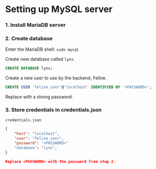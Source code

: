 # Setting up MySQL server

### 1. Install MariaDB server

### 2. Create database

Enter the MariaDB shell: `sudo mysql`

Create new database called `lynx`.

```sql
CREATE DATABASE lynx;
```

Create a new user to use by the backend, Feline.

```sql
CREATE USER 'feline_user'@'localhost' IDENTIFIED BY '<PASSWORD>';
```

Replace <PASSWORD> with a strong password.

### 3. Store credentials in credentials.json

`credentials.json`
```json
{
    "host": "localhost",
    "user": "feline_user",
    "password": "<PASSWORD>"
    "database": "lynx",
}

Replace <PASSWORD> with the password from step 2.
```
